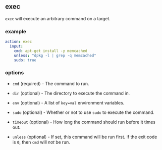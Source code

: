 exec
----

`exec` will execute an arbitrary command on a target.

### example

```yaml
action: exec
  input:
    cmd: apt-get install -y memcached
    unless: "dpkg -l | grep -q memcached"
    sudo: true
```

### options

* `cmd` (required) - The command to run.

* `dir` (optional) - The directory to execute the command in.

* `env` (optional) - A list of `key=val` environment variables.

* `sudo` (optional) - Whether or not to use `sudo` to execute the command.

* `timeout` (optional) - How long the command should run before it times out.

* `unless` (optional) - If set, this command will be run first. If the exit code
  is `0`, then `cmd` will *not* be run.
